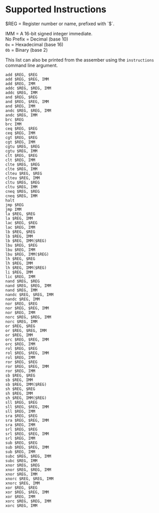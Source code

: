 # Supported Instructions

$REG = Register number or name, prefixed with `$`.

IMM = A 16-bit signed integer immediate.  
No Prefix = Decimal (base 10)  
`0x` = Hexadecimal (base 16)  
`0b` = Binary (base 2)  

This list can also be printed from the assember using the `instructions` command line argument.

```
add $REG, $REG
add $REG, $REG, IMM
add $REG, IMM
addc $REG, $REG, IMM
addc $REG, IMM
and $REG, $REG
and $REG, $REG, IMM
and $REG, IMM
andc $REG, $REG, IMM
andc $REG, IMM
brc $REG
brc IMM
ceq $REG, $REG
ceq $REG, IMM
cgt $REG, $REG
cgt $REG, IMM
cgtu $REG, $REG
cgtu $REG, IMM
clt $REG, $REG
clt $REG, IMM
clte $REG, $REG
clte $REG, IMM
clteu $REG, $REG
clteu $REG, IMM
cltu $REG, $REG
cltu $REG, IMM
cneq $REG, $REG
cneq $REG, IMM
halt
jmp $REG
jmp IMM
la $REG, $REG
la $REG, IMM
lac $REG, $REG
lac $REG, IMM
lb $REG, $REG
lb $REG, IMM
lb $REG, IMM($REG)
lbu $REG, $REG
lbu $REG, IMM
lbu $REG, IMM($REG)
lh $REG, $REG
lh $REG, IMM
lh $REG, IMM($REG)
li $REG, IMM
lic $REG, IMM
nand $REG, $REG
nand $REG, $REG, IMM
nand $REG, IMM
nandc $REG, $REG, IMM
nandc $REG, IMM
nor $REG, $REG
nor $REG, $REG, IMM
nor $REG, IMM
norc $REG, $REG, IMM
norc $REG, IMM
or $REG, $REG
or $REG, $REG, IMM
or $REG, IMM
orc $REG, $REG, IMM
orc $REG, IMM
rol $REG, $REG
rol $REG, $REG, IMM
rol $REG, IMM
ror $REG, $REG
ror $REG, $REG, IMM
ror $REG, IMM
sb $REG, $REG
sb $REG, IMM
sb $REG, IMM($REG)
sh $REG, $REG
sh $REG, IMM
sh $REG, IMM($REG)
sll $REG, $REG
sll $REG, $REG, IMM
sll $REG, IMM
sra $REG, $REG
sra $REG, $REG, IMM
sra $REG, IMM
srl $REG, $REG
srl $REG, $REG, IMM
srl $REG, IMM
sub $REG, $REG
sub $REG, $REG, IMM
sub $REG, IMM
subc $REG, $REG, IMM
subc $REG, IMM
xnor $REG, $REG
xnor $REG, $REG, IMM
xnor $REG, IMM
xnorc $REG, $REG, IMM
xnorc $REG, IMM
xor $REG, $REG
xor $REG, $REG, IMM
xor $REG, IMM
xorc $REG, $REG, IMM
xorc $REG, IMM
```
